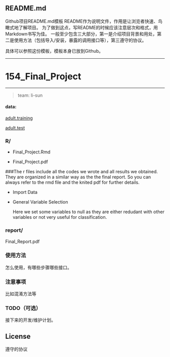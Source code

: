 

## README.md
Github项目README.md模板
README作为说明文件，作用是让浏览者快速、鸟瞰式地了解项目。
为了做到这点，写README的时候应该注意层次和格式，用Markdown书写为佳。
一般至少包含三大部分，第一是介绍项目背景和用处，第二是使用方法（包括导入/安装，暴露的调用接口等），第三遵守的协议。

具体可以参照这份模板，模板本身已放到Github。

---
# 154_Final_Project
-------------

> team: li-sun  
  
#### data:  
[adult.training](https://raw.githubusercontent.com/ucb-stat154/stat154-fall-2017/master/problems/project/data/adult.data)

[adult.test](https://raw.githubusercontent.com/ucb-stat154/stat154-fall-2017/master/problems/project/data/adult.test)

### R/
- Final_Project.Rmd

- Final_Project.pdf

###The r files include all the codes we wrote and all results we obtained. They are organized in a similar way as the the final report. So you can always refer to the rmd file and the knited pdf for further details.

- Import Data

- General Variable Selection

    Here we set some variables to null as they are either redudant with other variables or not very useful for classification.


### report/
Final_Report.pdf

### 使用方法
怎么使用，有哪些步骤哪些接口。

### 注意事项
比如混淆方法等

### TODO（可选）
接下来的开发/维护计划。

## License
遵守的协议
    
  
